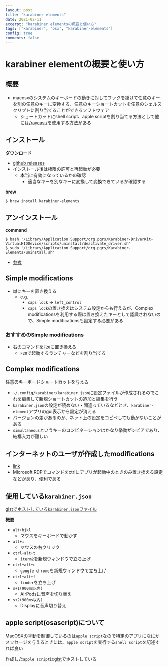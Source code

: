 ```yaml
---
layout: post
title: "karabiner elements"
date: 2021-02-11
excerpt: "karabiner elementsの概要と使い方"
tags: ["karabiner", "osx", "karabiner-elements"]
config: true
comments: false
---
```


# karabiner elementの概要と使い方

## 概要
 - macosxのシステムのキーボードの動きに対してフックを掛けて任意のキーを別の任意のキーに変換する、任意のキーショートカットを任意のシェルスクリプトに割り当てることができるソフトウェア
   - ショートカットにshell script、apple scriptを割り当てる方法として他には[/raycast/](/raycast/)を使用する方法がある


## インストール

**ダウンロード**  
 - [github releases](https://github.com/pqrs-org/Karabiner-Elements/releases)
 - インストール後は権限の許可と再起動が必要
   - 本当に有効になっているかの確認
     - 適当なキーを別なキーに変換して変換できているか確認する

**brew**  
```console
$ brew install karabiner-elements
```

## アンインストール

**command**  
```console
$ bash '/Library/Application Support/org.pqrs/Karabiner-DriverKit-VirtualHIDDevice/scripts/uninstall/deactivate_driver.sh'
$ sudo '/Library/Application Support/org.pqrs/Karabiner-Elements/uninstall.sh'
```

 - [参考](https://karabiner-elements.pqrs.org/docs/manual/operation/uninstall/)

## Simple modifications
 - 単にキーを置き換える
   - e.g. 
	 - `caps lock` -> `left_control`
	 - `caps lock`の置き換えはシステム設定からも行えるが、Complex modificationsを利用する際は置き換えたキーとして認識されないので、Simple modificationsも設定する必要がある

### おすすめのSimple modifications
 - 右のコマンドを`F20`に置き換える
   - `F20`で起動するランチャーなどを割り当てる


## Complex modifications
任意のキーボードショートカットを与える

 - `~/.config/karabiner/karabiner.json`に設定ファイルが作成されるのでこれを編集して新規ショートカットの追加と編集を行う
 - `karabiner.json`の設定が読めない・間違っているなどとき、`karabiner-element`アプリのgui表示から設定が消える
 - バージョンの差があるのか、ネット上の設定をコピペしても動かないことがある
 - `simultaneous`というキーのコンビネーションはかなり挙動がシビアであり、結構入力が難しい

## インターネットのユーザが作成したmodifications
 - [link](https://ke-complex-modifications.pqrs.org/)
 - Microsoft RDPでコマンドをctrlにアプリが起動中のときのみ置き換える設定などがあり、便利である

## 使用している`karabiner.json`

[gistでホストしている`karabiner.json`ファイル](https://gist.github.com/GINK03/7d646e1da20af7e51b30759f1b46d441)


**概要**
 - `alt+hjkl`
   - マウスをキーボードで動かす
 - `alt+i`
   - マウスの右クリック
 - `ctrl+alt+t`
   - `iterm2`を新規ウィンドウで立ち上げ
 - `ctrl+alt+c`
   - `google chrome`を新規ウィンドウで立ち上げ
 - `ctrl+alt+f`
   - `finder`を立ち上げ
 - `s+1(900ms以内)`
   - AirPodsに音声を切り替え
 - `s+2(900ms以内)`
   - Displayに音声切り替え

## apple script(osascript)について
MacOSXの挙動を制御しているのは`apple script`なので特定のアプリになにかメッセージを与えるときには、`apple script`を実行する`shell script`を記述すれば良い  

作成した`apple script`は[gist](https://gist.github.com/GINK03/7d646e1da20af7e51b30759f1b46d441)でホストしている
